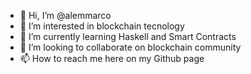 - 👋 Hi, I’m @alemmarco
- 👀 I’m interested in blockchain tecnology
- 🌱 I’m currently learning Haskell and Smart Contracts
- 💞️ I’m looking to collaborate on blockchain community
- 📫 How to reach me here on my Github page

<!---
alemmarco/alemmarco is a ✨ special ✨ repository because its `README.md` (this file) appears on your GitHub profile.
You can click the Preview link to take a look at your changes.
--->
